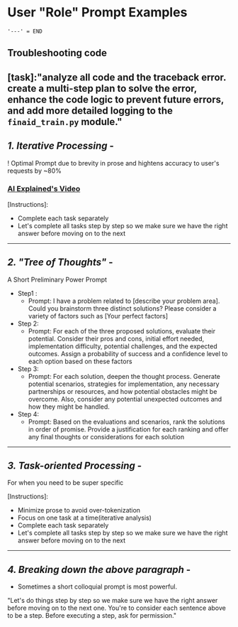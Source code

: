 # User "Role" Prompt Examples
` '---' = END `

## Troubleshooting code

[task]:"analyze all code and the traceback error. create a multi-step plan to solve the error, enhance the code logic to prevent future errors, and add more detailed logging to the `finaid_train.py` module."
---


## *1. Iterative Processing* - 
   ! Optimal Prompt due to brevity in prose and hightens accuracy to user's requests by ~80% 
   ### [AI Explained's Video](https://www.youtube.com/watch?v=wVzuvf9D9BU)

[Instructions]:
- Complete each task separately 
- Let's complete all tasks step by step so we make sure we have the right answer before moving on to the next
---


## *2. "Tree of Thoughts"* - 
   A Short Preliminary Power Prompt

- Step1 :
    - Prompt: I have a problem related to [describe your problem area]. Could you brainstorm three distinct solutions? Please consider a variety of factors such as [Your perfect factors]
- Step 2:
    - Prompt: For each of the three proposed solutions, evaluate their potential. Consider their pros and cons, initial effort needed, implementation difficulty, potential challenges, and the expected outcomes. Assign a probability of success and a confidence level to each option based on these factors
- Step 3:
    - Prompt: For each solution, deepen the thought process. Generate potential scenarios, strategies for implementation, any necessary partnerships or resources, and how potential obstacles might be overcome. Also, consider any potential unexpected outcomes and how they might be handled.
- Step 4:
    - Prompt: Based on the evaluations and scenarios, rank the solutions in order of promise. Provide a justification for each ranking and offer any final thoughts or considerations for each solution
---


## *3. Task-oriented Processing* -
   For when you need to be super specific

[Instructions]:
- Minimize prose to avoid over-tokenization
- Focus on one task at a time(iterative analysis)
- Complete each task separately 
- Let's complete all tasks step by step so we make sure we have the right answer before moving on to the next
---


## *4. Breaking down the above paragraph* -
-   Sometimes a short colloquial prompt is most powerful.

"Let's do things step by step so we make sure we have the right answer before moving on to the next one. You're to consider each sentence above to be a step. Before executing a step, ask for permission."
